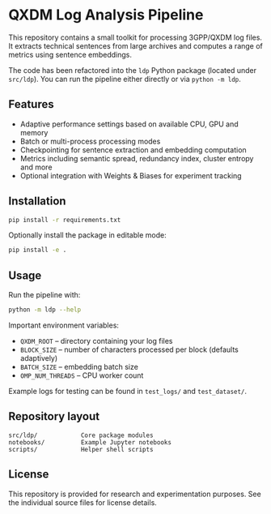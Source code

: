 # QXDM Log Analysis Pipeline

This repository contains a small toolkit for processing 3GPP/QXDM log files. It extracts technical sentences from large archives and computes a range of metrics using sentence embeddings.

The code has been refactored into the `ldp` Python package (located under `src/ldp`). You can run the pipeline either directly or via `python -m ldp`.

## Features

- Adaptive performance settings based on available CPU, GPU and memory
- Batch or multi-process processing modes
- Checkpointing for sentence extraction and embedding computation
- Metrics including semantic spread, redundancy index, cluster entropy and more
- Optional integration with Weights & Biases for experiment tracking

## Installation

```bash
pip install -r requirements.txt
```

Optionally install the package in editable mode:

```bash
pip install -e .
```

## Usage

Run the pipeline with:

```bash
python -m ldp --help
```

Important environment variables:

- `QXDM_ROOT` – directory containing your log files
- `BLOCK_SIZE` – number of characters processed per block (defaults adaptively)
- `BATCH_SIZE` – embedding batch size
- `OMP_NUM_THREADS` – CPU worker count

Example logs for testing can be found in `test_logs/` and `test_dataset/`.

## Repository layout

```
src/ldp/            Core package modules
notebooks/          Example Jupyter notebooks
scripts/            Helper shell scripts
```

## License

This repository is provided for research and experimentation purposes. See the individual source files for license details.
